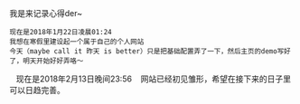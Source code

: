 我是来记录心得der~

    现在是2018年1月22日凌晨01:24        
    我想在寒假里建设起一个属于自己的个人网站        
    今天（maybe call it 昨天 is better）只是把基础配置弄了一下，然后主页的demo写好了，明天开始好好弄咯～
    
    现在是2018年2月13日晚间23:56
    网站已经初见雏形，希望在接下来的日子里可以日趋完善。
